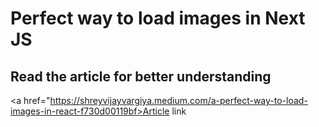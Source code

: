 # Perfect way to load images in Next JS

## Read the article for better understanding


<a href="https://shreyvijayvargiya.medium.com/a-perfect-way-to-load-images-in-react-f730d00119bf>Article link</a>